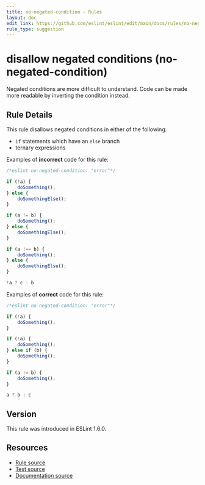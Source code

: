 ```yaml
---
title: no-negated-condition - Rules
layout: doc
edit_link: https://github.com/eslint/eslint/edit/main/docs/rules/no-negated-condition.md
rule_type: suggestion
---
```

<!-- Note: No pull requests accepted for this file. See README.md in the root directory for details. -->

# disallow negated conditions (no-negated-condition)

Negated conditions are more difficult to understand. Code can be made more readable by inverting the condition instead.

## Rule Details

This rule disallows negated conditions in either of the following:

* `if` statements which have an `else` branch
* ternary expressions

Examples of **incorrect** code for this rule:

```js
/*eslint no-negated-condition: "error"*/

if (!a) {
    doSomething();
} else {
    doSomethingElse();
}

if (a != b) {
    doSomething();
} else {
    doSomethingElse();
}

if (a !== b) {
    doSomething();
} else {
    doSomethingElse();
}

!a ? c : b
```

Examples of **correct** code for this rule:

```js
/*eslint no-negated-condition: "error"*/

if (!a) {
    doSomething();
}

if (!a) {
    doSomething();
} else if (b) {
    doSomething();
}

if (a != b) {
    doSomething();
}

a ? b : c
```

## Version

This rule was introduced in ESLint 1.6.0.

## Resources

* [Rule source](https://github.com/eslint/eslint/tree/HEAD/lib/rules/no-negated-condition.js)
* [Test source](https://github.com/eslint/eslint/tree/HEAD/tests/lib/rules/no-negated-condition.js)
* [Documentation source](https://github.com/eslint/eslint/tree/HEAD/docs/rules/no-negated-condition.md)
